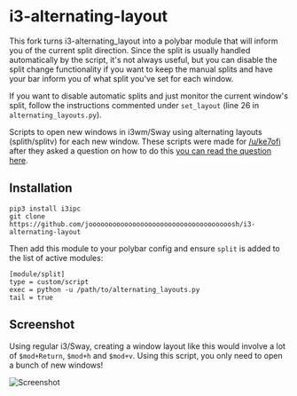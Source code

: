 i3-alternating-layout
=====================

This fork turns i3-alternating_layout into a polybar module that will inform you of the current split direction. Since the split is usually handled automatically by the script, it's not always useful, but you can disable the split change functionality if you want to keep the manual splits and have your bar inform you of what split you've set for each window.

If you want to disable automatic splits and just monitor the current window's split, follow the instructions commented under `set_layout` (line 26 in `alternating_layouts.py`).

Scripts to open new windows in i3wm/Sway using alternating layouts (splith/splitv) for each new window. These scripts were made for [/u/ke7ofi](http://www.reddit.com/user/ke7ofi) after they asked a question on how to do this [you can read the question here](http://www.reddit.com/r/i3wm/comments/1sdc39/alternating_horizontal_and_vertical_splitting/).

Installation
------------
```
pip3 install i3ipc
git clone https://github.com/joooooooooooooooooooooooooooooooooooosh/i3-alternating-layout
```

Then add this module to your polybar config and ensure `split` is added to the list of active modules:

```
[module/split]
type = custom/script
exec = python -u /path/to/alternating_layouts.py
tail = true
```

Screenshot
----------

Using regular i3/Sway, creating a window layout like this would involve a lot of `$mod+Return`, `$mod+h` and `$mod+v`. Using this script, you only need to open a bunch of new windows!

![Screenshot](https://github.com/olemartinorg/i3-alternating-layout/raw/master/screenshot.png "Screenshot (1920x1080)")
